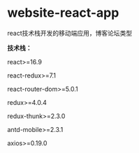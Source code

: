 # website-react-app
react技术栈开发的移动端应用，博客论坛类型

**技术栈：**

  react>=16.9
  
  react-redux>=7.1
  
  react-router-dom>=5.0.1
  
  redux>=4.0.4
  
  redux-thunk>=2.3.0
  
   antd-mobile>=2.3.1
   
   axios>=0.19.0
  
  